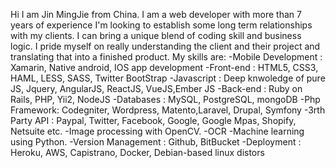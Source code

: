 Hi I am Jin MingJie from China.
I am a web developer with more than 7 years of experience
I'm looking to establish some long term relationships with my clients.
I can bring a unique blend of coding skill and business logic.
I pride myself on really understanding the client and their project and translating that into a finished product.
My skills are:
-Mobile Development : Xamarin, Native android, IOS app development
-Front-end : HTML5, CSS3, HAML, LESS, SASS, Twitter BootStrap
-Javascript : Deep knwoledge of pure JS, Jquery, AngularJS, ReactJS, VueJS,Ember JS
-Back-end : Ruby on Rails, PHP, Yii2, NodeJS
-Databases : MySQL, PostgreSQL, mongoDB
-Php Framework: Codegniter, Wordpress, Matento,Laravel, Drupal, Symfony
-3rth Party API : Paypal, Twitter, Facebook, Google, Google Mpas, Shopify, Netsuite etc.
-Image processing with OpenCV.
-OCR
-Machine learning using Python.
-Version Management : Github, BitBucket
-Deployment : Heroku, AWS, Capistrano, Docker, Debian-based linux distors
